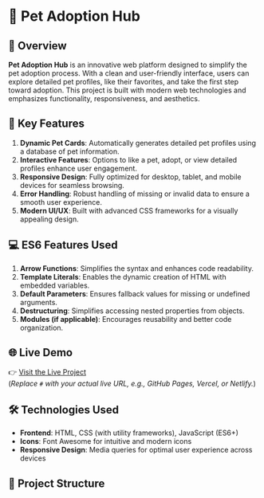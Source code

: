 # 🐾 Pet Adoption Hub  

## 🌟 Overview  
**Pet Adoption Hub** is an innovative web platform designed to simplify the pet adoption process. With a clean and user-friendly interface, users can explore detailed pet profiles, like their favorites, and take the first step toward adoption. This project is built with modern web technologies and emphasizes functionality, responsiveness, and aesthetics.  

## 🚀 Key Features  
1. **Dynamic Pet Cards**: Automatically generates detailed pet profiles using a database of pet information.  
2. **Interactive Features**: Options to like a pet, adopt, or view detailed profiles enhance user engagement.  
3. **Responsive Design**: Fully optimized for desktop, tablet, and mobile devices for seamless browsing.  
4. **Error Handling**: Robust handling of missing or invalid data to ensure a smooth user experience.  
5. **Modern UI/UX**: Built with advanced CSS frameworks for a visually appealing design.  

## 💻 ES6 Features Used  
1. **Arrow Functions**: Simplifies the syntax and enhances code readability.  
2. **Template Literals**: Enables the dynamic creation of HTML with embedded variables.  
3. **Default Parameters**: Ensures fallback values for missing or undefined arguments.  
4. **Destructuring**: Simplifies accessing nested properties from objects.  
5. **Modules (if applicable)**: Encourages reusability and better code organization.  

## 🌐 Live Demo  
👉 [Visit the Live Project](#)  
(*Replace `#` with your actual live URL, e.g., GitHub Pages, Vercel, or Netlify.*)  

## 🛠️ Technologies Used  
- **Frontend**: HTML, CSS (with utility frameworks), JavaScript (ES6+)  
- **Icons**: Font Awesome for intuitive and modern icons  
- **Responsive Design**: Media queries for optimal user experience across devices  

## 📂 Project Structure  
